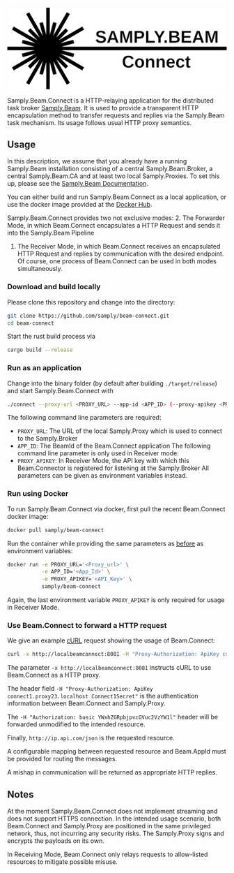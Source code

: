 ![Logo](./doc/Logo.svg) <!-- TODO: New Logo -->

Samply.Beam.Connect is a HTTP-relaying application for the distributed task broker [Samply.Beam](https://github.com/samply/beam). It is used to provide a transparent HTTP encapsulation method to transfer requests and replies via the Samply.Beam task mechanism. Its usage follows usual HTTP proxy semantics.

## Usage
In this description, we assume that you already have a running Samply.Beam
installation consisting of a central Samply.Beam.Broker, a central
Samply.Beam.CA and at least two local Samply.Proxies. To set this up, please see
the [Samply.Beam Documentation](https://github.com/samply/beam/blob/main/README.md).

You can either build and run Samply.Beam.Connect as a local application, or use
the docker image provided at the [Docker Hub](https://hub.docker.com/r/samply/beam-connect).

Samply.Beam.Connect provides two not exclusive modes:
 2. The Forwarder Mode, in which Beam.Connect encapsulates a HTTP Request and
    sends it into the Samply.Beam Pipeline
 1. The Receiver Mode, in which Beam.Connect receives an encapsulated HTTP
    Request and replies by communication with the desired endpoint.
Of course, one process of Beam.Connect can be used in both modes simultaneously.

### Download and build locally
Please clone this repository and change into the directory:
```bash
git clone https://github.com/samply/beam-connect.git
cd beam-connect
```
Start the rust build process via
```bash
cargo build --release
```
### Run as an application
Change into the binary folder (by default after building `./target/release`) and start
Samply.Beam.Connect with
```bash
./connect --proxy-url <PROXY_URL> --app-id <APP_ID> (--proxy-apikey <PROXY_APIKEY>)
```
The following command line parameters are required:
 * `PROXY_URL`: The URL of the local Samply.Proxy which is used to connect to
   the Samply.Broker
 * `APP_ID`: The BeamId of the Beam.Connect application
The following command line parameter is only used in Receiver mode:
 * `PROXY_APIKEY`: In Receiver Mode, the API key with which this Beam.Connector is registered for listening at
   the Samply.Broker
All parameters can be given as environment variables instead.


### Run using Docker
To run Samply.Beam.Connect via docker, first pull the recent Beam.Connect docker image:
```bash
docker pull samply/beam-connect
```
Run the container while providing the same parameters as
[before](#run-as-an-application) as environment variables:
```bash
docker run -e PROXY_URL='<Proxy_url>' \
           -e APP_ID='<App_Id>' \
           -e PROXY_APIKEY='<API_Key>' \
           samply/beam-connect
```
Again, the last environment variable `PROXY_APIKEY` is only required for usage
in Receiver Mode.

### Use Beam.Connect to forward a HTTP request
We give an example [cURL](https://curl.se/) request showing the usage of
Beam.Connect:
```bash
curl -x http://localbeamconnect:8081 -H "Proxy-Authorization: ApiKey connect1.proxy23.localhost Connect1Secret" -H "Authorization: basic YWxhZGRpbjpvcGVuc2VzYW1l" http://ip-api.com/json
```

The parameter `-x http://localbeamconnect:8081` instructs cURL to use
Beam.Connect as a HTTP proxy.

The header field `-H "Proxy-Authorization: ApiKey
connect1.proxy23.localhost Connect1Secret"` is the authentication information
between Beam.Connect and Samply.Proxy.

The `-H "Authorization: basic
YWxhZGRpbjpvcGVuc2VzYW1l"` header will be forwarded unmodified to the intended
resource.

Finally, `http://ip.api.com/json` is the requested resource.

A configurable mapping between requested resource and Beam.AppId must be
provided for routing the messages.

A mishap in communication will be returned as appropriate HTTP replies.


## Notes
At the moment Samply.Beam.Connect does not implement streaming and does not
support HTTPS connection. In the intended usage scenario, both Beam.Connect and
Samply.Proxy are positioned in the same privileged network, thus, not incurring
any security risks. The Samply.Proxy signs and encrypts the payloads on its own.

In Receiving Mode, Beam.Connect only relays requests to allow-listed resources
to mitigate possible misuse.


